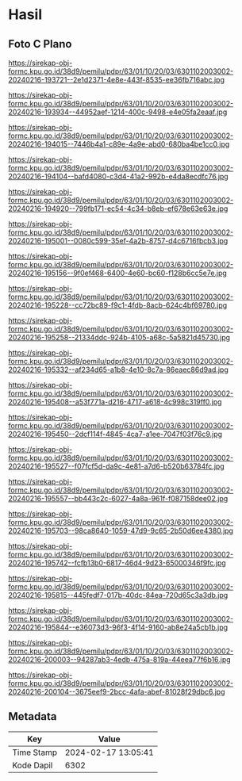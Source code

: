 # Hasil

## Foto C Plano

https://sirekap-obj-formc.kpu.go.id/38d9/pemilu/pdpr/63/01/10/20/03/6301102003002-20240216-193721--2e1d2371-4e8e-443f-8535-ee36fb716abc.jpg

https://sirekap-obj-formc.kpu.go.id/38d9/pemilu/pdpr/63/01/10/20/03/6301102003002-20240216-193934--44952aef-1214-400c-9498-e4e05fa2eaaf.jpg

https://sirekap-obj-formc.kpu.go.id/38d9/pemilu/pdpr/63/01/10/20/03/6301102003002-20240216-194015--7446b4a1-c89e-4a9e-abd0-680ba4be1cc0.jpg

https://sirekap-obj-formc.kpu.go.id/38d9/pemilu/pdpr/63/01/10/20/03/6301102003002-20240216-194104--bafd4080-c3d4-41a2-992b-e4da8ecdfc76.jpg

https://sirekap-obj-formc.kpu.go.id/38d9/pemilu/pdpr/63/01/10/20/03/6301102003002-20240216-194920--799fb171-ec54-4c34-b8eb-ef678e63e63e.jpg

https://sirekap-obj-formc.kpu.go.id/38d9/pemilu/pdpr/63/01/10/20/03/6301102003002-20240216-195001--0080c599-35ef-4a2b-8757-d4c6716fbcb3.jpg

https://sirekap-obj-formc.kpu.go.id/38d9/pemilu/pdpr/63/01/10/20/03/6301102003002-20240216-195156--9f0ef468-6400-4e60-bc60-f128b6cc5e7e.jpg

https://sirekap-obj-formc.kpu.go.id/38d9/pemilu/pdpr/63/01/10/20/03/6301102003002-20240216-195228--cc72bc89-f9c1-4fdb-8acb-624c4bf69780.jpg

https://sirekap-obj-formc.kpu.go.id/38d9/pemilu/pdpr/63/01/10/20/03/6301102003002-20240216-195258--21334ddc-924b-4105-a68c-5a5821d45730.jpg

https://sirekap-obj-formc.kpu.go.id/38d9/pemilu/pdpr/63/01/10/20/03/6301102003002-20240216-195332--af234d65-a1b8-4e10-8c7a-86eaec86d9ad.jpg

https://sirekap-obj-formc.kpu.go.id/38d9/pemilu/pdpr/63/01/10/20/03/6301102003002-20240216-195408--a53f771a-d216-4717-a618-4c998c319ff0.jpg

https://sirekap-obj-formc.kpu.go.id/38d9/pemilu/pdpr/63/01/10/20/03/6301102003002-20240216-195450--2dcf114f-4845-4ca7-a1ee-7047f03f76c9.jpg

https://sirekap-obj-formc.kpu.go.id/38d9/pemilu/pdpr/63/01/10/20/03/6301102003002-20240216-195527--f07fcf5d-da9c-4e81-a7d6-b520b63784fc.jpg

https://sirekap-obj-formc.kpu.go.id/38d9/pemilu/pdpr/63/01/10/20/03/6301102003002-20240216-195557--bb443c2c-6027-4a8a-961f-f087158dee02.jpg

https://sirekap-obj-formc.kpu.go.id/38d9/pemilu/pdpr/63/01/10/20/03/6301102003002-20240216-195703--98ca8640-1059-47d9-9c65-2b50d6ee4380.jpg

https://sirekap-obj-formc.kpu.go.id/38d9/pemilu/pdpr/63/01/10/20/03/6301102003002-20240216-195742--fcfb13b0-6817-46d4-9d23-65000346f9fc.jpg

https://sirekap-obj-formc.kpu.go.id/38d9/pemilu/pdpr/63/01/10/20/03/6301102003002-20240216-195815--445fedf7-017b-40dc-84ea-720d65c3a3db.jpg

https://sirekap-obj-formc.kpu.go.id/38d9/pemilu/pdpr/63/01/10/20/03/6301102003002-20240216-195844--e36073d3-96f3-4f14-9160-ab8e24a5cb1b.jpg

https://sirekap-obj-formc.kpu.go.id/38d9/pemilu/pdpr/63/01/10/20/03/6301102003002-20240216-200003--94287ab3-4edb-475a-819a-44eea77f6b16.jpg

https://sirekap-obj-formc.kpu.go.id/38d9/pemilu/pdpr/63/01/10/20/03/6301102003002-20240216-200104--3675eef9-2bcc-4afa-abef-81028f29dbc6.jpg


## Metadata

| Key        | Value               |
| ---------- | ------------------- |
| Time Stamp | 2024-02-17 13:05:41 |
| Kode Dapil | 6302                |




